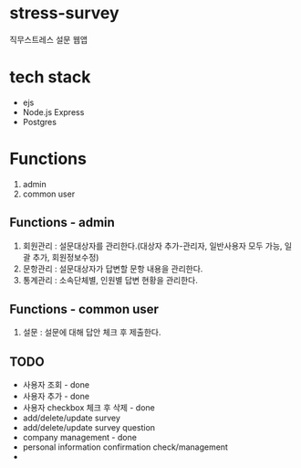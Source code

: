# stress-survey

직무스트레스 설문 웹앱

# tech stack

- ejs
- Node.js Express
- Postgres

# Functions

1. admin
2. common user

## Functions - admin

1. 회원관리 : 설문대상자를 관리한다.(대상자 추가-관리자, 일반사용자 모두 가능, 일괄 추가, 회원정보수정)
2. 문항관리 : 설문대상자가 답변할 문항 내용을 관리한다.
3. 통계관리 : 소속단체별, 인원별 답변 현황을 관리한다.

## Functions - common user

1. 설문 : 설문에 대해 답안 체크 후 제출한다.

## TODO

- 사용자 조회 - done
- 사용자 추가 - done
- 사용자 checkbox 체크 후 삭제 - done
- add/delete/update survey
- add/delete/update survey question
- company management - done
- personal information confirmation check/management
-
